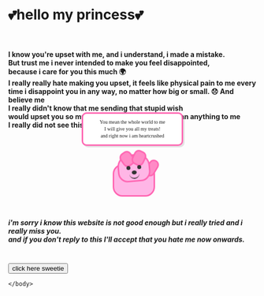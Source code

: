 <!DOCTYPE html>
<html lang = "en">
    <head>
        <meta charset = "UTF-8"/>
        <meta name ="viewport" content = "width=device-width, initial scale = 1.0" />
        <title>lvl.1910</title>
        <link rel ="stylesheet" href="gore.css">
        <link href="https://fonts.googleapis.com/css2?family=Quicksand:wght@500&display=swap" rel="stylesheet">
    </head>
    <body>
        <h1>
            <br>💕hello my princess💕 
            <br>
            <br>
        </h1>
        <h4> 
            I know you're upset with me, and i understand, i made a mistake.<br>
            But trust me i never intended to make you feel disappointed,<br>
            because i care for you this much 🌍<br>
            I really really hate making you upset, it feels like physical pain to me every<br>
            time i disappoint you in any way, no matter how big or small. 😞
            And believe me <br>
            I really didn't know that me sending that stupid wish <br>
            would upset you so much, and because it didn't mean anything to me<br>
            I really did not see this coming princess 💔<br>
        </h4>
        
<div class="pixel-puppy">
  <div class="puppy-speech">You mean the whole world to me<br>I will give you all my treats! <br> and right now i am heartcrushed</div>
  <div class="puppy-body"></div>
  <div class="puppy-head">
    <div class="puppy-ear left"></div>
    <div class="puppy-ear right"></div>
    <div class="puppy-eye left"></div>
    <div class="puppy-eye right"></div>
    <div class="puppy-nose"></div>
    <div class="puppy-mouth"></div>
  </div>
  <div class="puppy-tail"></div>
</div>

<style>
/* Add this to your existing CSS */
.pixel-puppy {
  position: relative;
  width: 120px;
  height: 120px;
  margin: 30px auto;
  image-rendering: pixelated;
}

.puppy-speech {
  position: absolute;
  top: -60px;
  left: 50%;
  transform: translateX(-50%);
  background: white;
  padding: 10px;
  border-radius: 10px;
  border: 3px solid #ff66b2;
  font-family: 'Press Start 2P', cursive;
  font-size: 10px;
  line-height: 1.4;
  width: 180px;
  text-align: center;
  box-shadow: 3px 3px 0 rgba(0,0,0,0.1);
  animation: float 2s ease-in-out infinite;
}

.puppy-body {
  position: absolute;
  width: 80px;
  height: 60px;
  background: #ffb6e6;
  border-radius: 20px;
  top: 40px;
  left: 20px;
  border: 3px solid #ff66b2;
}

.puppy-head {
  position: absolute;
  width: 60px;
  height: 50px;
  background: #ffb6e6;
  border-radius: 25px 25px 20px 20px;
  top: 20px;
  left: 30px;
  border: 3px solid #ff66b2;
  z-index: 2;
  animation: tilt 2s ease-in-out infinite;
}

.puppy-ear {
  position: absolute;
  width: 20px;
  height: 25px;
  background: #ff8ac6;
  border: 3px solid #ff66b2;
  border-radius: 10px;
  top: -10px;
}

.puppy-ear.left {
  left: 5px;
  transform: rotate(-30deg);
}

.puppy-ear.right {
  right: 5px;
  transform: rotate(30deg);
}

.puppy-eye {
  position: absolute;
  width: 8px;
  height: 8px;
  background: #333;
  border-radius: 50%;
  top: 20px;
}

.puppy-eye.left { left: 15px; }
.puppy-eye.right { right: 15px; }

.puppy-nose {
  position: absolute;
  width: 10px;
  height: 8px;
  background: #333;
  border-radius: 50%;
  top: 30px;
  left: 50%;
  transform: translateX(-50%);
}

.puppy-mouth {
  position: absolute;
  width: 20px;
  height: 10px;
  border-bottom: 2px solid #333;
  border-radius: 0 0 10px 10px;
  top: 35px;
  left: 50%;
  transform: translateX(-50%);
}

.puppy-tail {
  position: absolute;
  width: 15px;
  height: 30px;
  background: #ff8ac6;
  border: 3px solid #ff66b2;
  border-radius: 10px;
  top: 30px;
  right: 10px;
  transform: rotate(30deg);
  animation: wag 0.5s ease-in-out infinite alternate;
}

@keyframes tilt {
  0%, 100% { transform: rotate(-5deg); }
  50% { transform: rotate(5deg); }
}

@keyframes wag {
  0% { transform: rotate(30deg); }
  100% { transform: rotate(60deg); }
}

@keyframes float {
  0%, 100% { transform: translate(-50%, -5px); }
  50% { transform: translate(-50%, 5px); }
}



</style>

<h5> i'm sorry i know this website is not good enough but i really tried and i really miss you. 
    <br>
    and if you don't reply to this I'll accept that you hate me now onwards.
</h5>
<br>
<button class="pink-btn" onclick="window.location.href='cute.html'">click here sweetie</button>

    
    </body>
    
</html>
